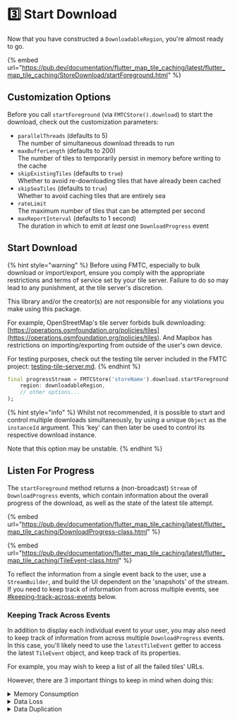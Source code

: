 # 3️⃣ Start Download

Now that you have constructed a `DownloadableRegion`, you're almost ready to go.

{% embed url="https://pub.dev/documentation/flutter_map_tile_caching/latest/flutter_map_tile_caching/StoreDownload/startForeground.html" %}

## Customization Options

Before you call `startForeground` (via `FMTCStore().download`) to start the download, check out the customization parameters:

* `parallelThreads` (defaults to 5)\
  The number of simultaneous download threads to run
* `maxBufferLength` (defaults to 200)\
  The number of tiles to temporarily persist in memory before writing to the cache
* `skipExistingTiles` (defaults to `true`)\
  Whether to avoid re-downloading tiles that have already been cached
* `skipSeaTiles` (defaults to `true`)\
  Whether to avoid caching tiles that are entirely sea
* `rateLimit`\
  The maximum number of tiles that can be attempted per second
* `maxReportInterval` (defaults to 1 second)\
  The duration in which to emit _at least_ one `DownloadProgress` event

## Start Download

{% hint style="warning" %}
Before using FMTC, especially to bulk download or import/export, ensure you comply with the appropriate restrictions and terms of service set by your tile server. Failure to do so may lead to any punishment, at the tile server's discretion.

This library and/or the creator(s) are not responsible for any violations you make using this package.

For example, OpenStreetMap's tile server forbids bulk downloading: [https://operations.osmfoundation.org/policies/tiles](https://operations.osmfoundation.org/policies/tiles). And Mapbox has restrictions on importing/exporting from outside of the user's own device.

For testing purposes, check out the testing tile server included in the FMTC project: [testing-tile-server.md](testing-tile-server.md "mention").
{% endhint %}

```dart
final progressStream = FMTCStore('storeName').download.startForeground(
    region: downloadableRegion,
    // other options...
);
```

{% hint style="info" %}
Whilst not recommended, it is possible to start and control multiple downloads simultaneously, by using a unique `Object` as the `instanceId` argument. This 'key' can then later be used to control its respective download instance.

Note that this option may be unstable.
{% endhint %}

## Listen For Progress

The `startForeground` method returns a (non-broadcast) `Stream` of `DownloadProgress` events, which contain information about the overall progress of the download, as well as the state of the latest tile attempt.

{% embed url="https://pub.dev/documentation/flutter_map_tile_caching/latest/flutter_map_tile_caching/DownloadProgress-class.html" %}

{% embed url="https://pub.dev/documentation/flutter_map_tile_caching/latest/flutter_map_tile_caching/TileEvent-class.html" %}

To reflect the information from a single event back to the user, use a `StreamBuilder`, and build the UI dependent on the 'snapshots' of the stream. If you need to keep track of information from across multiple events, see [#keeping-track-across-events](start.md#keeping-track-across-events "mention") below.

### Keeping Track Across Events

In addition to display each individual event to your user, you may also need to keep track of information from across multiple `DownloadProgress` events. In this case, you'll likely need to use the `latestTileEvent` getter to access the latest `TileEvent` object, and keep track of its properties.

For example, you may wish to keep a list of all the failed tiles' URLs.

However, there are 3 important things to keep in mind when doing this:

<details>

<summary>Memory Consumption</summary>

Avoid keeping a list of _all_ emitted events. Instead, keep a 'circular buffer' of the useful subset of events.

A single download can have many events, and storing them all will consume a lot of memory. It is easy to consume all of the remaining allocated memory, and crash the app.

</details>

<details>

<summary>Data Loss</summary>

Avoid keeping track of required information internally through a `StreamBuilder` intended to display a UI.

A `StreamBuilder` will not necessarily call the `builder` callback once per event, especially if the download has a high TPS. Therefore, events may be lost.

</details>

<details>

<summary>Data Duplication</summary>

Avoid keeping track of events where the `latestTileEvent.isRepeat` property is `true`.

These `TileEvents` are exact repeats of the previous event, usually due to the `maxReportInterval` functionality. Therefore, including both in a dataset would be erroneous.

</details>
